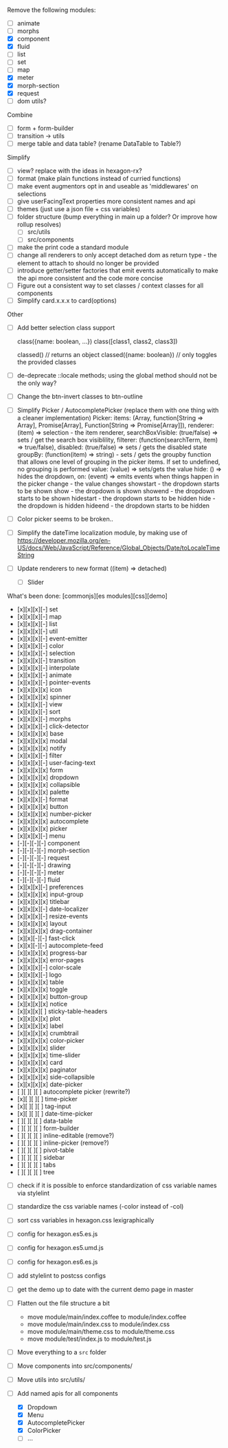 Remove the following modules:
 - [ ] animate
 - [ ] morphs
 - [x] component
 - [x] fluid
 - [ ] list
 - [ ] set
 - [ ] map
 - [x] meter
 - [x] morph-section
 - [x] request
 - [ ] dom utils?

Combine
 - [ ] form + form-builder
 - [ ] transition -> utils
 - [ ] merge table and data table? (rename DataTable to Table?)

Simplify
 - [ ] view? replace with the ideas in hexagon-rx?
 - [ ] format (make plain functions instead of curried functions)
 - [ ] make event augmentors opt in and useable as 'middlewares' on selections
 - [ ] give userFacingText properties more consistent names and api
 - [ ] themes (just use a json file + css variables)
 - [ ] folder structure (bump everything in main up a folder? Or improve how rollup resolves)
      - [ ] src/utils
      - [ ] src/components
 - [ ] make the print code a standard module
 - [ ] change all renderers to only accept detached dom as return type - the element to attach to should no longer be provided
 - [ ] introduce getter/setter factories that emit events automatically to make the api more consistent and the code more concise
 - [ ] Figure out a consistent way to set classes / context classes for all components
 - [ ] Simplify card.x.x.x to card(options)

Other

- [ ] Add better selection class support

    class({name: boolean, ...})
    class([class1, class2, class3])

    classed() // returns an object
    classed({name: boolean}) // only toggles the provided classes

- [ ] de-deprecate ::locale methods; using the global method should not be the only way?

- [ ] Change the btn-invert classes to btn-outline


- [ ] Simplify Picker / AutocompletePicker (replace them with one thing with a cleaner implementation)
  Picker:
    items: (Array, function[String => Array], Promise[Array], Function[String => Promise[Array]]),
    renderer: (item) => selection - the item renderer,
    searchBoxVisible: (true/false) => sets / get the search box visiblility,
    filterer: (function(searchTerm, item) => true/false),
    disabled: (true/false) => sets / gets the disabled state
    groupBy: (function(item) => string) - sets / gets the groupby function that allows one level of grouping in the picker items. If set to undefined, no grouping is performed
    value: (value) => sets/gets the value
    hide: () => hides the dropdown,
    on: (event) => emits events when things happen in the picker
      change - the value changes
      showstart - the dropdown starts to be shown
      show - the dropdown is shown
      showend - the dropdown starts to be shown
      hidestart - the dropdown starts to be hidden
      hide - the dropdown is hidden
      hideend - the dropdown starts to be hidden

- [ ] Color picker seems to be broken..

- [ ] Simplify the dateTime localization module, by making use of https://developer.mozilla.org/en-US/docs/Web/JavaScript/Reference/Global_Objects/Date/toLocaleTimeString

- [ ] Update renderers to new format ((item) => detached)
  - [ ] Slider

What's been done:
[commonjs][es modules][css][demo]
- [x][x][x][-] set
- [x][x][x][-] map
- [x][x][x][-] list
- [x][x][x][-] util
- [x][x][x][-] event-emitter
- [x][x][x][-] color
- [x][x][x][-] selection
- [x][x][x][-] transition
- [x][x][x][-] interpolate
- [x][x][x][-] animate
- [x][x][x][-] pointer-events
- [x][x][x][x] icon
- [x][x][x][x] spinner
- [x][x][x][-] view
- [x][x][x][-] sort
- [x][x][x][-] morphs
- [x][x][x][-] click-detector
- [x][x][x][x] base
- [x][x][x][x] modal
- [x][x][x][x] notify
- [x][x][x][-] filter
- [x][x][x][-] user-facing-text
- [x][x][x][x] form
- [x][x][x][x] dropdown
- [x][x][x][x] collapsible
- [x][x][x][x] palette
- [x][x][x][-] format
- [x][x][x][x] button
- [x][x][x][x] number-picker
- [x][x][x][x] autocomplete
- [x][x][x][x] picker
- [x][x][x][-] menu
- [-][-][-][-] component
- [-][-][-][-] morph-section
- [-][-][-][-] request
- [-][-][-][-] drawing
- [-][-][-][-] meter
- [-][-][-][-] fluid
- [x][x][x][-] preferences
- [x][x][x][x] input-group
- [x][x][x][x] titlebar
- [x][x][x][-] date-localizer
- [x][x][x][-] resize-events
- [x][x][x][x] layout
- [x][x][x][x] drag-container
- [x][x][-][-] fast-click
- [x][x][-][-] autocomplete-feed
- [x][x][x][x] progress-bar
- [x][x][x][x] error-pages
- [x][x][x][-] color-scale
- [x][x][x][-] logo
- [x][x][x][x] table
- [x][x][x][x] toggle
- [x][x][x][x] button-group
- [x][x][x][x] notice
- [x][x][x][ ] sticky-table-headers
- [x][x][x][x] plot
- [x][x][x][x] label
- [x][x][x][x] crumbtrail
- [x][x][x][x] color-picker
- [x][x][x][x] slider
- [x][x][x][x] time-slider
- [x][x][x][x] card
- [x][x][x][x] paginator
- [x][x][x][x] side-collapsible
- [x][x][x][x] date-picker
- [ ][ ][ ][ ] autocomplete picker (rewrite?)
- [x][ ][ ][ ] time-picker
- [x][ ][ ][ ] tag-input
- [x][ ][ ][ ] date-time-picker
- [ ][ ][ ][ ] data-table
- [ ][ ][ ][ ] form-builder
- [ ][ ][ ][ ] inline-editable (remove?)
- [ ][ ][ ][ ] inline-picker (remove?)
- [ ][ ][ ][ ] pivot-table
- [ ][ ][ ][ ] sidebar
- [ ][ ][ ][ ] tabs
- [ ][ ][ ][ ] tree

- [ ] check if it is possible to enforce standardization of css variable names via stylelint
- [ ] standardize the css variable names (-color instead of -col)
- [ ] sort css variables in hexagon.css lexigraphically
- [ ] config for hexagon.es5.es.js
- [ ] config for hexagon.es5.umd.js
- [ ] config for hexagon.es6.es.js
- [ ] add stylelint to postcss configs
- [ ] get the demo up to date with the current demo page in master

- [ ] Flatten out the file structure a bit
  - move module/main/index.coffee to module/index.coffee
  - move module/main/index.css to module/index.css
  - move module/main/theme.css to module/theme.css
  - move module/test/index.js to module/test.js

- [ ] Move everything to a `src` folder

- [ ] Move components into src/components/<component-name>
- [ ] Move utils into src/utils/<util-name>

- [ ] Add named apis for all components
  - [x] Dropdown
  - [x] Menu
  - [x] AutocompletePicker
  - [x] ColorPicker
  - [ ] ...
